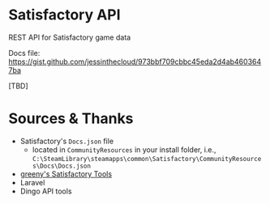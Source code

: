 # Satisfactory API
REST API for Satisfactory game data

Docs file: https://gist.github.com/jessinthecloud/973bbf709cbbc45eda2d4ab4603647ba

[TBD]

# Sources & Thanks
- Satisfactory's `Docs.json` file 
  - located in `CommunityResources` in your install folder, i.e., `C:\SteamLibrary\steamapps\common\Satisfactory\CommunityResources\Docs\Docs.json`
- [greeny's Satisfactory Tools](https://github.com/greeny/SatisfactoryTools/)
- Laravel
- Dingo API tools
